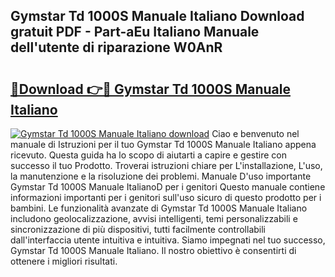 ## Gymstar Td 1000S Manuale Italiano Download gratuit PDF - Part-aEu Italiano Manuale dell'utente di riparazione W0AnR

# <h2><a href="http://dfcke0.blite.top/?on=Gymstar+Td+1000S+Manuale+Italiano">🔗Download 👉🔴 Gymstar Td 1000S Manuale Italiano</a></h2>

[![Gymstar Td 1000S Manuale Italiano download](https://i.imgur.com/lujVjoI.png)](http://dfcke0.blite.top/?on=Gymstar+Td+1000S+Manuale+Italiano)
Ciao e benvenuto nel manuale di Istruzioni per il tuo Gymstar Td 1000S Manuale Italiano appena ricevuto. Questa guida ha lo scopo di aiutarti a capire e gestire con successo il tuo Prodotto. Troverai istruzioni chiare per L'installazione, L'uso, la manutenzione e la risoluzione dei problemi. Manuale D'uso importante Gymstar Td 1000S Manuale ItalianoD per i genitori Questo manuale contiene informazioni importanti per i genitori sull'uso sicuro di questo prodotto per i bambini. Le funzionalità avanzate di Gymstar Td 1000S Manuale Italiano includono geolocalizzazione, avvisi intelligenti, temi personalizzabili e sincronizzazione di più dispositivi, tutti facilmente controllabili dall'interfaccia utente intuitiva e intuitiva. Siamo impegnati nel tuo successo, Gymstar Td 1000S Manuale Italiano. Il nostro obiettivo è consentirti di ottenere i migliori risultati.
